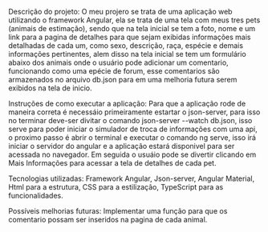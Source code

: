 Descrição do projeto: O meu projero se trata de uma aplicação web utilizando o framework Angular, ela se trata de uma tela com meus tres pets (animais de estimação), sendo que na tela inicial se tem a foto, nome e um link para a pagina de detalhes para que sejam exibidas informações mais detalhadas de cada um, como sexo, descrição, raça, espécie e demais informações pertinentes, alem disso na tela inicial se tem um formulário abaixo dos animais onde o usuário pode adicionar um comentario, funcionando como uma epécie de forum, esse comentarios são armazenados no arquivo db.json para em uma melhoria futura serem exibidos na tela de inicio.

Instruções de como executar a aplicação: Para que a aplicação rode de maneira correta é necessáio primeiramente estartar o json-server, para isso no terminar deve-ser divitar o comando json-server --watch db.json, isso serve para poder iniciar o simulador de troca de informações com uma api, o proximo passo é  abrir o terminal e executar o comando ng serve, isso irá iniciar o servidor do angular e a aplicação  estará disponivel para ser acessada no navegador. Em seguida o usuáio pode se divertir clicando em Mais Informações  para acessar a tela de detalhes de cada pet.

Tecnologias utilizadas: Framework Angular, Json-server, Angular Material, Html para a estrutura, CSS para a estilização, TypeScript para as funcionalidades.

Possíveis melhorias futuras: Implementar uma função para que os comentario possam ser inseridos na pagina de cada animal.